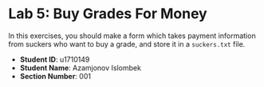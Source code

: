 # Lab 5: Buy Grades For Money

In this exercises, you should make a form which takes payment information from suckers who want to buy a grade, and store it in a `suckers.txt` file.



- **Student ID**: u1710149
- **Student Name**: Azamjonov Islombek
- **Section Number**: 001

